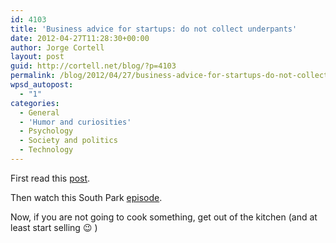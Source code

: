 ```yaml
---
id: 4103
title: 'Business advice for startups: do not collect underpants'
date: 2012-04-27T11:28:30+00:00
author: Jorge Cortell
layout: post
guid: http://cortell.net/blog/?p=4103
permalink: /blog/2012/04/27/business-advice-for-startups-do-not-collect-underpants/
wpsd_autopost:
  - "1"
categories:
  - General
  - 'Humor and curiosities'
  - Psychology
  - Society and politics
  - Technology
---
```

First read this <a title="http://nerdfitness.com/blog/2012/04/05/underpants-gnomes/" href="http://nerdfitness.com/blog/2012/04/05/underpants-gnomes/" target="_blank">post</a>.

Then watch this South Park <a title="http://www.southparkstudios.com/full-episodes/s02e17-gnomes" href="http://www.southparkstudios.com/full-episodes/s02e17-gnomes" target="_blank">episode</a>.

Now, if you are not going to cook something, get out of the kitchen (and at least start selling 😉 )